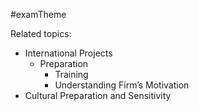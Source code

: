 #examTheme

Related topics:
- International Projects
	- Preparation
		- Training
		- Understanding Firm’s Motivation
- Cultural Preparation and Sensitivity